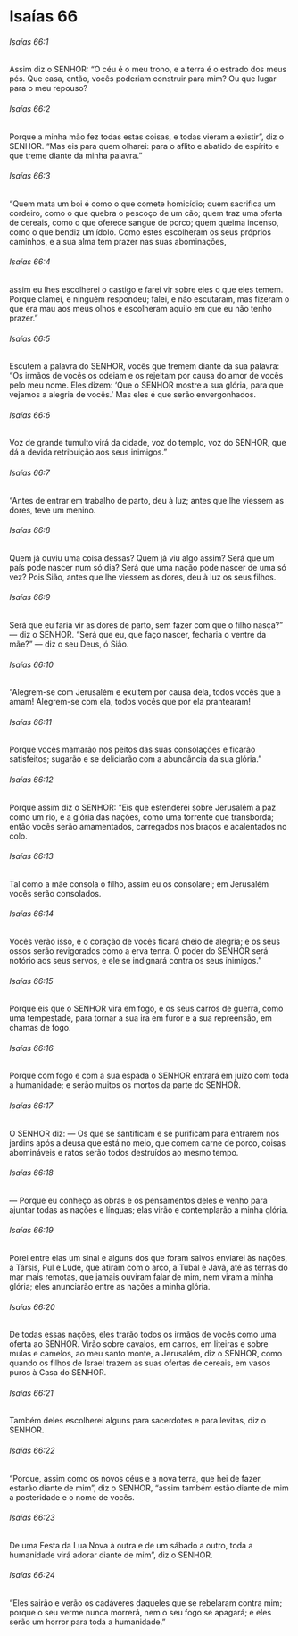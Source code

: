 # Isaías 66

###### Isaías 66:1

Assim diz o SENHOR: “O céu é o meu trono, e a terra é o estrado dos meus pés. Que casa, então, vocês poderiam construir para mim? Ou que lugar para o meu repouso?

###### Isaías 66:2

Porque a minha mão fez todas estas coisas, e todas vieram a existir”, diz o SENHOR. “Mas eis para quem olharei: para o aflito e abatido de espírito e que treme diante da minha palavra.”

###### Isaías 66:3

“Quem mata um boi é como o que comete homicídio; quem sacrifica um cordeiro, como o que quebra o pescoço de um cão; quem traz uma oferta de cereais, como o que oferece sangue de porco; quem queima incenso, como o que bendiz um ídolo. Como estes escolheram os seus próprios caminhos, e a sua alma tem prazer nas suas abominações,

###### Isaías 66:4

assim eu lhes escolherei o castigo e farei vir sobre eles o que eles temem. Porque clamei, e ninguém respondeu; falei, e não escutaram, mas fizeram o que era mau aos meus olhos e escolheram aquilo em que eu não tenho prazer.”

###### Isaías 66:5

Escutem a palavra do SENHOR, vocês que tremem diante da sua palavra: “Os irmãos de vocês os odeiam e os rejeitam por causa do amor de vocês pelo meu nome. Eles dizem: ‘Que o SENHOR mostre a sua glória, para que vejamos a alegria de vocês.’ Mas eles é que serão envergonhados.

###### Isaías 66:6

Voz de grande tumulto virá da cidade, voz do templo, voz do SENHOR, que dá a devida retribuição aos seus inimigos.”

###### Isaías 66:7

“Antes de entrar em trabalho de parto, deu à luz; antes que lhe viessem as dores, teve um menino.

###### Isaías 66:8

Quem já ouviu uma coisa dessas? Quem já viu algo assim? Será que um país pode nascer num só dia? Será que uma nação pode nascer de uma só vez? Pois Sião, antes que lhe viessem as dores, deu à luz os seus filhos.

###### Isaías 66:9

Será que eu faria vir as dores de parto, sem fazer com que o filho nasça?” — diz o SENHOR. “Será que eu, que faço nascer, fecharia o ventre da mãe?” — diz o seu Deus, ó Sião.

###### Isaías 66:10

“Alegrem-se com Jerusalém e exultem por causa dela, todos vocês que a amam! Alegrem-se com ela, todos vocês que por ela prantearam!

###### Isaías 66:11

Porque vocês mamarão nos peitos das suas consolações e ficarão satisfeitos; sugarão e se deliciarão com a abundância da sua glória.”

###### Isaías 66:12

Porque assim diz o SENHOR: “Eis que estenderei sobre Jerusalém a paz como um rio, e a glória das nações, como uma torrente que transborda; então vocês serão amamentados, carregados nos braços e acalentados no colo.

###### Isaías 66:13

Tal como a mãe consola o filho, assim eu os consolarei; em Jerusalém vocês serão consolados.

###### Isaías 66:14

Vocês verão isso, e o coração de vocês ficará cheio de alegria; e os seus ossos serão revigorados como a erva tenra. O poder do SENHOR será notório aos seus servos, e ele se indignará contra os seus inimigos.”

###### Isaías 66:15

Porque eis que o SENHOR virá em fogo, e os seus carros de guerra, como uma tempestade, para tornar a sua ira em furor e a sua repreensão, em chamas de fogo.

###### Isaías 66:16

Porque com fogo e com a sua espada o SENHOR entrará em juízo com toda a humanidade; e serão muitos os mortos da parte do SENHOR.

###### Isaías 66:17

O SENHOR diz: — Os que se santificam e se purificam para entrarem nos jardins após a deusa que está no meio, que comem carne de porco, coisas abomináveis e ratos serão todos destruídos ao mesmo tempo.

###### Isaías 66:18

— Porque eu conheço as obras e os pensamentos deles e venho para ajuntar todas as nações e línguas; elas virão e contemplarão a minha glória.

###### Isaías 66:19

Porei entre elas um sinal e alguns dos que foram salvos enviarei às nações, a Társis, Pul e Lude, que atiram com o arco, a Tubal e Javã, até as terras do mar mais remotas, que jamais ouviram falar de mim, nem viram a minha glória; eles anunciarão entre as nações a minha glória.

###### Isaías 66:20

De todas essas nações, eles trarão todos os irmãos de vocês como uma oferta ao SENHOR. Virão sobre cavalos, em carros, em liteiras e sobre mulas e camelos, ao meu santo monte, a Jerusalém, diz o SENHOR, como quando os filhos de Israel trazem as suas ofertas de cereais, em vasos puros à Casa do SENHOR.

###### Isaías 66:21

Também deles escolherei alguns para sacerdotes e para levitas, diz o SENHOR.

###### Isaías 66:22

“Porque, assim como os novos céus e a nova terra, que hei de fazer, estarão diante de mim”, diz o SENHOR, “assim também estão diante de mim a posteridade e o nome de vocês.

###### Isaías 66:23

De uma Festa da Lua Nova à outra e de um sábado a outro, toda a humanidade virá adorar diante de mim”, diz o SENHOR.

###### Isaías 66:24

“Eles sairão e verão os cadáveres daqueles que se rebelaram contra mim; porque o seu verme nunca morrerá, nem o seu fogo se apagará; e eles serão um horror para toda a humanidade.”

